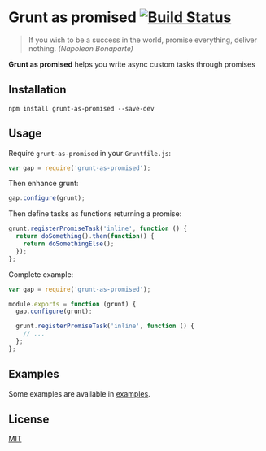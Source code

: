 # Grunt as promised [![Build Status](https://travis-ci.org/arpinum-oss/grunt-as-promised.svg?branch=master)](https://travis-ci.org/arpinum-oss/grunt-as-promised)

> If you wish to be a success in the world, promise everything, deliver nothing.
> <cite>(Napoleon Bonaparte)</cite>

**Grunt as promised** helps you write async custom tasks through promises

## Installation

    npm install grunt-as-promised --save-dev

## Usage

Require `grunt-as-promised` in your `Gruntfile.js`:

```javascript
var gap = require('grunt-as-promised');
```

Then enhance grunt:

```javascript
gap.configure(grunt);
```

Then define tasks as functions returning a promise:

```javascript
grunt.registerPromiseTask('inline', function () {
  return doSomething().then(function() {
    return doSomethingElse();
  });
};
```

Complete example:

```javascript
var gap = require('grunt-as-promised');

module.exports = function (grunt) {
  gap.configure(grunt);

  grunt.registerPromiseTask('inline', function () {
    // ...
  };
};
```

## Examples

Some examples are available in [examples](https://github.com/arpinum-oss/grunt-as-promised/tree/master/examples).

## License

[MIT](LICENSE)
